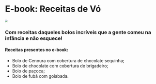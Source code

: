 # 									E-book: Receitas de Vó

<img src="https://cdn.pixabay.com/photo/2020/05/21/08/23/cake-5199730_960_720.jpg" style="zoom: 50%;" />

### 								Com receitas daqueles bolos incríveis que a gente comeu na infância e não esquece!

#### 																						Receitas presentes no e-book:
- Bolo de Cenoura com cobertura de chocolate sequinha;
- Bolo de chocolate com cobertura de brigadeiro;
- Bolo de paçoca;
- Bolo de fubá com goiabada.